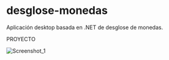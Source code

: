 # desglose-monedas
Aplicación desktop basada en .NET de desglose de monedas.

PROYECTO

![Screenshot_1](https://user-images.githubusercontent.com/46830962/193378537-3cf70f86-cf64-4612-8e77-d96323679d81.png)
